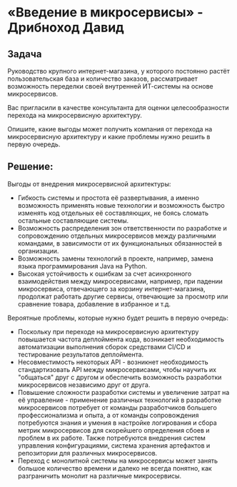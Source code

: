 # «Введение в микросервисы» - Дрибноход Давид

## Задача

Руководство крупного интернет-магазина, у которого постоянно растёт пользовательская база и количество заказов, рассматривает возможность переделки своей внутренней   ИТ-системы на основе микросервисов. 

Вас пригласили в качестве консультанта для оценки целесообразности перехода на микросервисную архитектуру. 

Опишите, какие выгоды может получить компания от перехода на микросервисную архитектуру и какие проблемы нужно решить в первую очередь.

## Решение:

Выгоды от внедрения микросервисной архитектуры:
- Гибкость системы и простота её развертывания, а именно возможность применять новые технологии и возможность быстро изменять код отдельных её составляющих, не боясь сломать остальные составляющие системы.
- Возможность распределения зон ответственности по разработке и сопровождению отдельных микросервисов между различными командами, в зависимости от их функциональных обязанностей в организации.
- Возможность замены технологий в проекте, например, замена языка программирования Java на Python.
- Высокая устойчивость к ошибкам за счет асинхронного взаимодействия между микросервисами, например, при падении микросервиса, отвечающего за корзину интернет-магазина, продолжат работать другие сервисы, отвечающие за просмотр или сравнение товара, добавление в избранное и т.д.

Вероятные проблемы, которые нужно будет решить в первую очередь:
- Поскольку при переходе на микросервисную архитектуру повышается частота деплоймента кода, возникает необходимость автоматизации выполнения сборок средствами CI/CD и тестирование результатов деплоймента.
- Несовместимость некоторых API - возникнет необходимость стандартизовать API между микросервисами, чтобы научить их "общаться" друг с другом и обеспечить возможность разработки микросервисов независимо друг от друга.
- Повышение сложности разработки системы и увеличение затрат на её управление - применение различных технологий в разработке микросервисов потребует от команды разработчиков большего профессионализма и опыта, а от команды сопровождения потребуются знания и умения в настройке логирования и сбора метрик микросервисов для скорейшего определения сбоев и проблем в их работе. Также потребуются внедрения систем управления конфигурациями, система хранения артефактов и репозитории для различных микросервисов.
- Переход с монолитной системы на микросервисы может занять большое количество времени и далеко не всегда понятно, как разграничить монолит на различные микросервисы.
